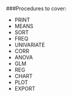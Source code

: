 ###Procedures to cover:
- PRINT
- MEANS
- SORT
- FREQ
- UNIVARIATE
- CORR
- ANOVA
- GLM
- REG
- CHART
- PLOT
- EXPORT